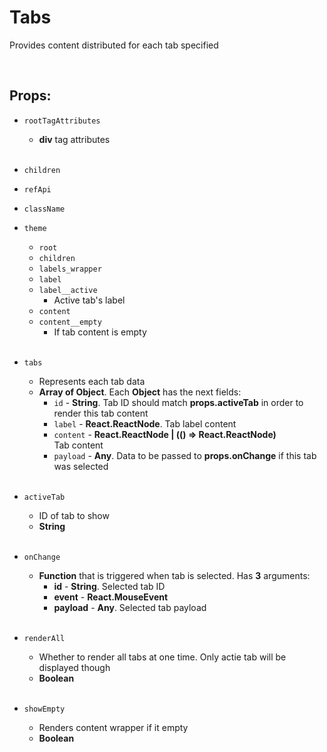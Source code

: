 # Tabs

Provides content distributed for each tab specified<br />

<br />

## Props:

- `rootTagAttributes`
    - **div** tag attributes<br /><br />

- `children`

- `refApi`

- `className`

- `theme`
    - `root`
    - `children`
    - `labels_wrapper`
    - `label`
    - `label__active`
        - Active tab's label
    - `content`
    - `content__empty`
        - If tab content is empty<br /><br />

- `tabs`
    - Represents each tab data
    - **Array of Object**. Each **Object** has the next fields:
        - `id` - **String**. Tab ID should match **props.activeTab** in order to render this tab content
        - `label` - **React.ReactNode**. Tab label content
        - `content` - **React.ReactNode | (() => React.ReactNode)**<br />
            Tab content
        - `payload` - **Any**. Data to be passed to **props.onChange** if this tab was selected<br /><br />

- `activeTab`
    - ID of tab to show
    - **String**<br /><br />

- `onChange`
    - **Function** that is triggered when tab is selected. Has **3** arguments:
        - **id** - **String**. Selected tab ID
        - **event** - **React.MouseEvent**
        - **payload** - **Any**. Selected tab payload<br /><br />

- `renderAll`
    - Whether to render all tabs at one time. Only actie tab will be displayed though
    - **Boolean**<br /><br />

- `showEmpty`
    - Renders content wrapper if it empty
    - **Boolean**